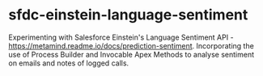 # sfdc-einstein-language-sentiment
Experimenting with Salesforce Einstein's Language Sentiment API - https://metamind.readme.io/docs/prediction-sentiment. Incorporating the use of Process Builder and Invocable Apex Methods to analyse sentiment on emails and notes of logged calls.
